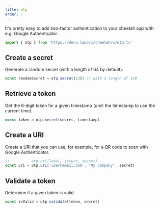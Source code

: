 ```yaml
---
title: otp
order: 7
---
```


It's pretty easy to add two-factor authentication to your cheetah app with e.g. Google Authenticator.

```ts
import { otp } from 'https://deno.land/x/cheetah/x/otp.ts'
```

## Create a secret

Generate a random secret (with a length of 64 by default).

```ts
const randomSecret = otp.secret(128) // with a length of 128
```

## Retrieve a token

Get the 6-digit token for a given timestamp (omit the timestamp to use the current time).

```ts
const token = otp.secret(secret, timestamp)
```

## Create a URI

Create a URI that you can use, for example, for a QR code to scan with Google Authenticator.

```ts
//          otp.uri(label, issuer, secret)
const uri = otp.uri('user@email.com', 'My Company', secret)
```

## Validate a token

Determine if a given token is valid.

```ts
const isValid = otp.validate(token, secret)
```
